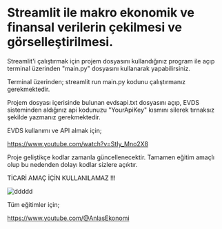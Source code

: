 # Streamlit ile makro ekonomik ve finansal verilerin çekilmesi ve görselleştirilmesi.


Streamlit'i çalıştırmak için projem dosyasını kullandığınız program ile açıp terminal üzerinden "main.py" dosyasını kullanarak yapabilirsiniz. 

Terminal üzerinden; streamlit run main.py kodunu çalıştırmanız gerekmektedir.

Projem dosyası içerisinde bulunan evdsapi.txt dosyasını açıp, EVDS sisteminden aldığınız api kodunuzu "YourApiKey" kısmını silerek tırnaksız şekilde yazmanız gerekmektedir.

EVDS kullanımı ve API almak için;

https://www.youtube.com/watch?v=StIy_Mno2X8


Proje geliştikçe kodlar zamanla güncellenecektir. Tamamen eğitim amaçlı olup bu nedenden dolayı kodlar sizlere açıktır. 


TİCARİ AMAÇ İÇİN KULLANILAMAZ !!!


![ddddd](https://github.com/user-attachments/assets/dfbc619e-3c46-477f-b49c-4c2fd8810811)



Tüm eğitimler için;

https://www.youtube.com/@AnlasEkonomi
 
